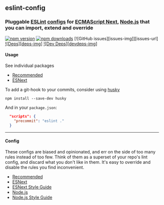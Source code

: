 ## eslint-config

### Pluggable [ESLint](http://eslint.org/docs/about/) [configs](http://eslint.org/docs/developer-guide/shareable-configs) for [ECMAScript Next](https://kangax.github.io/compat-table/esnext), [Node.js](https://nodejs.org) that you can import, extend and override

[![npm version][version-img]][npm-url]
[![npm downloads][downloads-img]][npm-url]
[![GitHub issues][issues-img]][issues-url]
[![Deps][deps-img]][deps-url]
[![Dev Deps][devdeps-img]][deps-url]

#### Usage

See individual packages

- [Recommended](https://github.com/nazarkulyk/eslint-config-esnext/tree/master/packages/recommended)
- [ESNext](https://github.com/nazarkulyk/eslint-config-esnext/tree/master/packages/esnext)

To add a git-hook to your commits, consider using [husky](https://github.com/typicode/husky)

```shell
npm install --save-dev husky
```

And in your `package.json`:

```json
  "scripts": {
    "precommit": "eslint ."
  }
```

---

#### Config

These configs are biased and opinionated, and err on the side of too many rules instead of too few. Think of them as a superset of your repo's lint config, and discard what you don't like in them. It's easy to override and disable the rules you find inconvenient.

- [Recommended](https://github.com/nazarkulyk/eslint-config-esnext/tree/master/packages/recommended)
- [ESNext](https://github.com/nazarkulyk/eslint-config-esnext/tree/master/packages/esnext)
- [ESNext Style Guide](https://github.com/nazarkulyk/eslint-config-esnext/tree/master/packages/esnext/style-guide)
- [Node.js](https://github.com/nazarkulyk/eslint-config-esnext/tree/master/packages/node)
- [Node.js Style Guide](https://github.com/nazarkulyk/eslint-config-esnext/tree/master/packages/node/style-guide)

[gitter-img]: https://badges.gitter.im/kunalgolani/eslint-config.svg
[gitter-url]: https://gitter.im/kunalgolani/eslint-config?utm_source=badge&utm_medium=badge&utm_campaign=pr-badge&utm_content=badge
[version-img]: https://img.shields.io/npm/v/@nazarkulyk/eslint-config-recommended.svg
[npm-url]: https://www.npmjs.com/package/@nazarkulyk/eslint-config-recommended
[downloads-img]: https://img.shields.io/npm/dt/@nazarkulyk/eslint-config-recommended.svg
[deps-url]: https://github.com/nazarkulyk/eslint-config-esnext/blob/master/package.json
